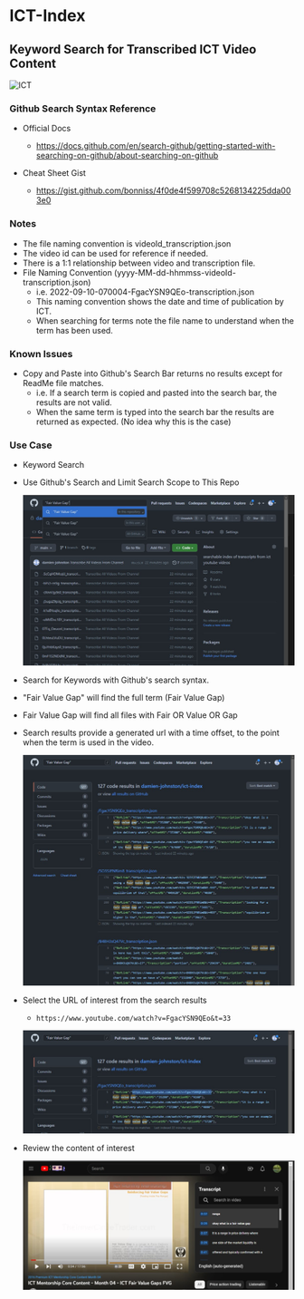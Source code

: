 # ICT-Index
## Keyword Search for Transcribed ICT Video Content
![ICT](./readme-resources/ict-wordcloud.svg)

### Github Search Syntax Reference
- Official Docs
    - https://docs.github.com/en/search-github/getting-started-with-searching-on-github/about-searching-on-github

- Cheat Sheet Gist
    - https://gist.github.com/bonniss/4f0de4f599708c5268134225dda003e0

### Notes
- The file naming convention is videoId_transcription.json
- The video id can be used for reference if needed.
- There is a 1:1 relationship between video and transcription file.
- File Naming Convention (yyyy-MM-dd-hhmmss-videoId-transcription.json) 
    - i.e. 2022-09-10-070004-FgacYSN9QEo-transcription.json
    - This naming convention shows the date and time of publication by ICT.
    - When searching for terms note the file name to understand when the term has been used.
 
 ### Known Issues
 - Copy and Paste into Github's Search Bar returns no results except for ReadMe file matches.
    - i.e. If a search term is copied and pasted into the search bar, the results are not valid.
    - When the same term is typed into the search bar the results are returned as expected. (No idea why this is the case)

### Use Case
- Keyword Search
- Use Github's Search and Limit Search Scope to This Repo

    ![Keyword Search](./readme-resources/KeywordSearchExample.jpg) 

- Search for Keywords with Github's search syntax.
- "Fair Value Gap" will find the full term (Fair Value Gap)
- Fair Value Gap will find all files with Fair OR Value OR Gap

- Search results provide a generated url with a time offset, to the point when the term is used in the video.

    ![SearchResults](./readme-resources/SearchResults.jpg) 
    
- Select the URL of interest from the search results
    - `https://www.youtube.com/watch?v=FgacYSN9QEo&t=33`
    
    ![SelectURL](./readme-resources/CopyVideoURL.jpg)

- Review the content of interest
    
    ![SelectURL](./readme-resources/ReferenceVideoOffset.jpg)

